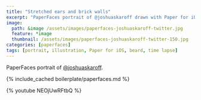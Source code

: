 ```yaml
---
title: "Stretched ears and brick walls"
excerpt: "PaperFaces portrait of @joshuaskaroff drawn with Paper for iOS on an iPad."
image: 
  path: &image /assets/images/paperfaces-joshuaskaroff-twitter.jpg 
  feature: *image
  thumbnail: /assets/images/paperfaces-joshuaskaroff-twitter-150.jpg
categories: [paperfaces]
tags: [portrait, illustration, Paper for iOS, beard, time lapse]
---
```


PaperFaces portrait of [@joshuaskaroff](https://twitter.com/joshuaskaroff).

{% include_cached boilerplate/paperfaces.md %}

{% youtube NEOjUwRFtbQ %}
